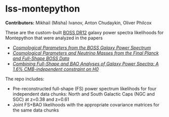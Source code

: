 # lss-montepython

**Contributors:** Mikhail (Misha) Ivanov, Anton Chudaykin, Oliver Philcox 

These are the custom-built [BOSS DR12](https://arxiv.org/abs/1607.03155) galaxy power spectra likelihoods for Montepython that were analyzed in the papers 

* [*Cosmological Parameters from the BOSS Galaxy Power Spectrum*](https://arxiv.org/abs/1909.05277)
* [*Cosmological Parameters and Neutrino Masses from the Final Planck and Full-Shape BOSS Data*](https://arxiv.org/abs/1912.08208) 
* [*Combining Full-Shape and BAO Analyses of Galaxy Power Spectra: A 1.6% CMB-independent constraint on H0*](https://arxiv.org/abs/2002.04035)

The repo includes: 

* Pre-reconstructed full-shape (FS) power spectrum likelihods for four independent data chunks: North and South Galactic Caps (NGC and SGC) at z=0.38 and z=0.61
* Joint FS+BAO likelihoods with the appropriate covariance matrices for the same data chunks

